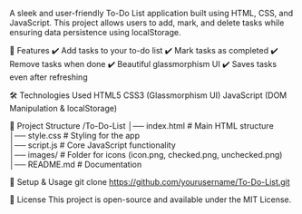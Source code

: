 A sleek and user-friendly To-Do List application built using HTML, CSS, and JavaScript. This project allows users to add, mark, and delete tasks while ensuring data persistence using localStorage.


🚀 Features
✔️ Add tasks to your to-do list
✔️ Mark tasks as completed
✔️ Remove tasks when done
✔️ Beautiful glassmorphism UI
✔️ Saves tasks even after refreshing

🛠️ Technologies Used
HTML5
CSS3 (Glassmorphism UI)
JavaScript (DOM Manipulation & localStorage)

📂 Project Structure
/To-Do-List
│── index.html        # Main HTML structure  
│── style.css         # Styling for the app  
│── script.js         # Core JavaScript functionality  
│── images/           # Folder for icons (icon.png, checked.png, unchecked.png)  
│── README.md         # Documentation  

🔧 Setup & Usage
git clone https://github.com/yourusername/To-Do-List.git

📜 License
This project is open-source and available under the MIT License.


